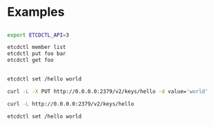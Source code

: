 # Examples

##

```sh
export ETCDCTL_API=3
```

```sh
etcdctl member list
etcdctl put foo bar
etcdctl get foo
```

##

```sh
etcdctl set /hello world
```

```sh
curl -L -X PUT http://0.0.0.0:2379/v2/keys/hello -d value='world'
```

```sh
curl -L http://0.0.0.0:2379/v2/keys/hello
```

```sh
etcdctl set /hello world
```
